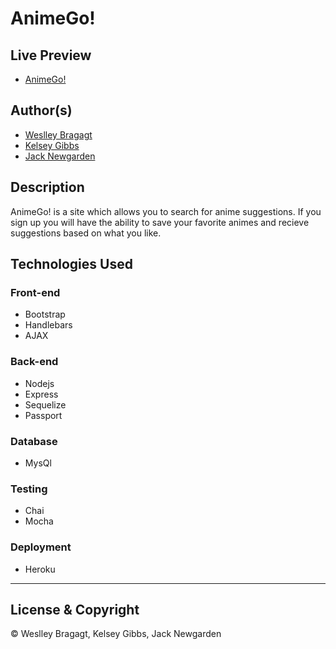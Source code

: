 # AnimeGo!

## Live Preview
 - [AnimeGo!](https://animegoapp.herokuapp.com/)


## Author(s)
  - [Weslley Bragagt](https://github.com/wesbragagt)
  - [Kelsey Gibbs](https://github.com/KelseyGibbs) 
  - [Jack Newgarden](https://github.com/jnewgarden)

## Description
  AnimeGo! is a site which allows you to search for anime suggestions. If you sign up you will have the ability to save your favorite animes and recieve suggestions based on what you like.

## Technologies Used

  ### Front-end  
  - Bootstrap
  - Handlebars
  - AJAX

  ### Back-end
  - Nodejs
  - Express
  - Sequelize
  - Passport

  ### Database
  - MysQl

  ### Testing
  - Chai
  - Mocha

  ### Deployment
  - Heroku




---
## License & Copyright
© Weslley Bragagt, Kelsey Gibbs, Jack Newgarden
